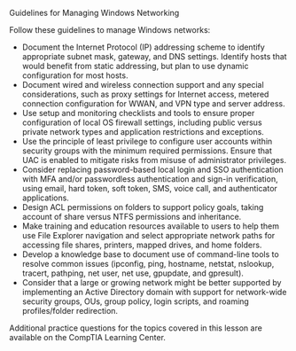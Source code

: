 Guidelines for Managing Windows Networking

Follow these guidelines to manage Windows networks:

- Document the Internet Protocol (IP) addressing scheme to identify appropriate subnet mask, gateway, and DNS settings. Identify hosts that would benefit from static addressing, but plan to use dynamic configuration for most hosts.
- Document wired and wireless connection support and any special considerations, such as proxy settings for Internet access, metered connection configuration for WWAN, and VPN type and server address.
- Use setup and monitoring checklists and tools to ensure proper configuration of local OS firewall settings, including public versus private network types and application restrictions and exceptions.
- Use the principle of least privilege to configure user accounts within security groups with the minimum required permissions. Ensure that UAC is enabled to mitigate risks from misuse of administrator privileges.
- Consider replacing password-based local login and SSO authentication with MFA and/or passwordless authentication and sign-in verification, using email, hard token, soft token, SMS, voice call, and authenticator applications.
- Design ACL permissions on folders to support policy goals, taking account of share versus NTFS permissions and inheritance.
- Make training and education resources available to users to help them use File Explorer navigation and select appropriate network paths for accessing file shares, printers, mapped drives, and home folders.
- Develop a knowledge base to document use of command-line tools to resolve common issues (ipconfig, ping, hostname, netstat, nslookup, tracert, pathping, net user, net use, gpupdate, and gpresult).
- Consider that a large or growing network might be better supported by implementing an Active Directory domain with support for network-wide security groups, OUs, group policy, login scripts, and roaming profiles/folder redirection.

Additional practice questions for the topics covered in this lesson are available on the CompTIA Learning Center.